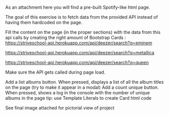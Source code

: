 
As an attachment here you will find a pre-built Spotify-like html page.

The goal of this exercise is to fetch data from the provided API instead of having them hardcoded on the page.

Fill the content on the page (in the proper sections) with the data from this api calls by creating the right amount of Bootstrap Cards : https://striveschool-api.herokuapp.com/api/deezer/search?q=eminem

https://striveschool-api.herokuapp.com/api/deezer/search?q=metallica

https://striveschool-api.herokuapp.com/api/deezer/search?q=queen

Make sure the API gets called during page load.

Add a list albums button. When pressed, displays a list of all the album titles on the page (try to make it appear in a modal) Add a count unique button. When pressed, shows a log in the console with the number of unique albums in the page tip: use Template Literals to create Card html code

See final image attached for pictorial view of project
